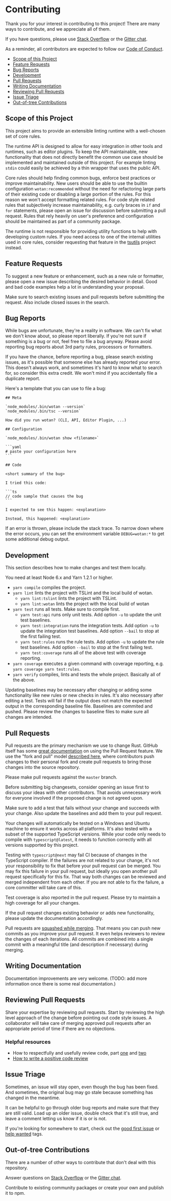 # Contributing

Thank you for your interest in contributing to this project! There are many ways to contribute, and we appreciate all of them.

If you have questions, please use [Stack Overflow][so] or the [Gitter chat][gitter].

As a reminder, all contributors are expected to follow our [Code of Conduct](CODE_OF_CONDUCT.md).

* [Scope of this Project](#scope-of-this-project)
* [Feature Requests](#feature-requests)
* [Bug Reports](#bug-reports)
* [Development](#development)
* [Pull Requests](#pull-requests)
* [Writing Documentation](#writing-documentation)
* [Reviewing Pull Requests](#reviewing-pull-requests)
* [Issue Triage](#issue-triage)
* [Out-of-tree Contributions](#out-of-tree-contributions)

## Scope of this Project

This project aims to provide an extensible linting runtime with a well-chosen set of core rules.

The runtime API is designed to allow for easy integration in other tools and runtimes, such as editor plugins.
To keep the API maintainable, new functionality that does not directly benefit the common use case should be implemented and maintained outside of this project.
For example linting `stdin` could easily be achieved by a thin wrapper that uses the public API.

Core rules should help finding common bugs, enforce best practices or improve maintainability.
New users should be able to use the builtin configuration `wotan:recommended` without the need for refactoring large parts of their existing code or disabling a large portion of the rules.
For this reason we won't accept formatting related rules. For code style related rules that subjectively increase maintainability, e.g. curly braces in `if` and `for` statements, please open an issue for discussion before submitting a pull request.
Rules that rely heavily on user's preference and configuration should be maintained as part of a community package.

The runtime is not responsible for providing utility functions to help with developing custom rules.
If you need access to one of the internal utilities used in core rules, consider requesting that feature in the [tsutils][tsutils] project instead.

## Feature Requests

To suggest a new feature or enhancement, such as a new rule or formatter, please open a new issue describing the desired behavior in detail.
Good and bad code examples help a lot in understanding your proposal.

Make sure to search existing issues and pull requests before submitting the request. Also include closed issues in the search.

## Bug Reports

While bugs are unfortunate, they're a reality in software. We can't fix what we don't know about, so please report liberally.
If you're not sure if something is a bug or not, feel free to file a bug anyway.
Please avoid reporting bug reports about 3rd party rules, processors or formatters.

If you have the chance, before reporting a bug, please search existing issues, as it's possible that someone else has already reported your error.
This doesn't always work, and sometimes it's hard to know what to search for, so consider this extra credit.
We won't mind if you accidentally file a duplicate report.

Here's a template that you can use to file a bug:

    ## Meta

    `node_modules/.bin/wotan --version`
    `node_modules/.bin/tsc --version`

    How did you run wotan? (CLI, API, Editor Plugin, ...)

    ## Configuration

    `node_modules/.bin/wotan show <filename>`

    ```yaml
    # paste your configuration here
    ```

    ## Code

    <short summary of the bug>

    I tried this code:

    ```ts
    // code sample that causes the bug
    ```

    I expected to see this happen: <explanation>

    Instead, this happened: <explanation>

If an error is thrown, please include the stack trace. To narrow down where the error occurs, you can set the environment variable `DEBUG=wotan:*` to get some additional debug output.

## Development

This section describes how to make changes and test them locally.

You need at least Node 6.x and Yarn 1.2.1 or higher.

* `yarn compile` compiles the project.
* `yarn lint` lints the project with TSLint and the local build of wotan.
  * `yarn lint:tslint` lints the project with TSLint.
  * `yarn lint:wotan` lints the project with the local build of wotan
* `yarn test` runs all tests. Make sure to compile first.
  * `yarn test:api` runs only unit tests. Add option `-u` to update the unit test baselines.
  * `yarn test:integration` runs the integration tests. Add option `-u` to update the integration test baselines. Add option `--bail` to stop at the first failing test.
  * `yarn test:rules` runs the rule tests. Add option `-u` to update the rule test baselines. Add option `--bail` to stop at the first failing test.
  * `yarn test:coverage` runs all of the above test with coverage reporting.
* `yarn coverage` executes a given command with coverage reporting, e.g. `yarn coverage yarn test:rules`.
* `yarn verify` compiles, lints and tests the whole project. Basically all of the above.

Updating baselines may be necessary after changing or adding some functionality like new rules or new checks in rules. It's also necessary after editing a test.
Tests will fail if the output does not match the expected output in the corresponding baseline file.
Baselines are commited and pushed. Please review the changes to baseline files to make sure all changes are intended.

## Pull Requests

Pull requests are the primary mechanism we use to change Rust. GitHub itself has some [great documentation](https://help.github.com/articles/about-pull-requests/) on using the Pull Request feature.
We use the "fork and pull" model [described here](https://help.github.com/articles/about-collaborative-development-models/), where contributors push changes to their personal fork and create pull requests to bring those changes into the source repository.

Please make pull requests against the `master` branch.

Before submitting big changesets, consider opening an issue first to discuss your ideas with other contributors. That avoids unnecessary work for everyone involved if the proposed change is not agreed upon.

Make sure to add a test that fails without your change and succeeds with your change. Also update the baselines and add them to your pull request.

Your changes will automatically be tested on a Windows and Ubuntu machine to ensure it works across all platforms.
It's also tested with a subset of the supported TypeScript versions. While your code only needs to compile with `typescript@latest`, it needs to function correctly with all versions supported by this project.

Testing with `typescript@next` may fail CI because of changes in the TypeScript compiler. If the failures are not related to your change, it's not your responsibility to fix that before your pull request can be merged.
You may fix this failure in your pull request, but ideally you open another pull request specifically for this fix. That way both changes can be reviewed and merged independent from each other.
If you are not able to fix the failure, a core committer will take care of this.

Test coverage is also reported in the pull request. Please try to maintain a high coverage for all your changes.

If the pull request changes existing behavior or adds new functionality, please update the documentation accordingly.

Pull requests are [squashed while merging](https://help.github.com/articles/about-pull-request-merges/#squash-and-merge-your-pull-request-commits).
That means you can push new commits as you improve your pull request. It even helps reviewers to review the changes of each iterations.
All commits are combined into a single commit with a meaningful title (and description if necessary) during merging.

## Writing Documentation

Documentation improvements are very welcome.
(TODO: add more information once there is some real documentation.)

## Reviewing Pull Requests

Share your expertise by reviewing pull requests. Start by reviewing the high level approach of the change before pointing out code style issues.
A collaborator will take care of merging approved pull requests after an appropriate period of time if there are no objections.

### Helpful resources

* How to respectfully and usefully review code, part [one](https://mtlynch.io/human-code-reviews-1/) and [two](https://mtlynch.io/human-code-reviews-2/)
* [How to write a positive code review](https://css-tricks.com/code-review-etiquette/)

## Issue Triage

Sometimes, an issue will stay open, even though the bug has been fixed. And sometimes, the original bug may go stale because something has changed in the meantime.

It can be helpful to go through older bug reports and make sure that they are still valid.
Load up an older issue, double check that it's still true, and leave a comment letting us know if it is or is not.

If you're looking for somewhere to start, check out the [good first issue][goodfirstissue] or [help wanted][helpwanted] tags.

## Out-of-tree Contributions

There are a number of other ways to contribute that don't deal with this repository.

Answer questions on [Stack Overflow][so] or the [Gitter chat][gitter].

Contribute to existing community packages or create your own and publish it to npm.

[gitter]: https://gitter.im/ajafff/wotan
[so]: https://stackoverflow.com/
[tsutils]: https://github.com/ajafff/tsutils
[helpwanted]: https://github.com/ajafff/wotan/labels/help%20wanted
[goodfirstissue]: https://github.com/ajafff/wotan/labels/good%20first%20issue
